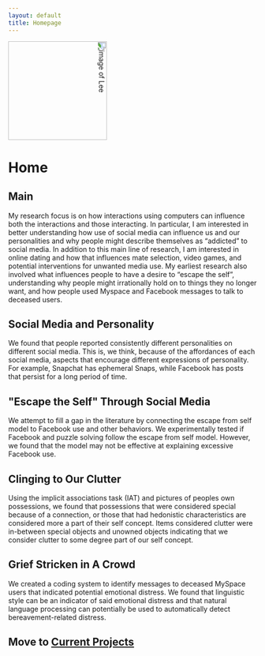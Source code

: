 ```yaml
---
layout: default
title: Homepage
---
```


<img src="https://lee3206.github.io/image/lee1.jpg" alt="image of Lee" width="200" style="transform:rotate(90deg);">

# Home
## Main
My research focus is on how interactions using computers can influence both the interactions and those interacting. In particular, I am interested in better understanding how use of social media can influence us and our personalities and why people might describe themselves as “addicted” to social media. In addition to this main line of research, I am interested in online dating and how that influences mate selection, video games, and potential interventions for unwanted media use. My earliest research also involved what influences people to have a desire to “escape the self”, understanding why people might irrationally hold on to things they no longer want, and how people used Myspace and Facebook messages to talk to deceased users.

## Social Media and Personality
We found that people reported consistently different personalities on different social media. This is, we think, because of the affordances of each social media, aspects that encourage different expressions of personality. For example, Snapchat has ephemeral Snaps, while Facebook has posts that persist for a long period of time.

## "Escape the Self" Through Social Media
We attempt to fill a gap in the literature by connecting the escape from self model to Facebook use and other behaviors. We experimentally tested if Facebook and puzzle solving follow the escape from self model. However, we found that the model may not be effective at explaining excessive Facebook use.

## Clinging to Our Clutter
Using the implicit associations task (IAT) and pictures of peoples own possessions, we found that possessions that were considered special because of a connection, or those that had hedonistic characteristics are considered more a part of their self concept. Items considered clutter were in-between special objects and unowned objects indicating that we consider clutter to some degree part of our self concept.

## Grief Stricken in A Crowd
We created a coding system to identify messages to deceased MySpace users that indicated potential emotional distress. We found that linguistic style can be an indicator of said emotional distress and that natural language processing can potentially be used to automatically detect bereavement-related distress.

## Move to [Current Projects](currentResearch.md)
